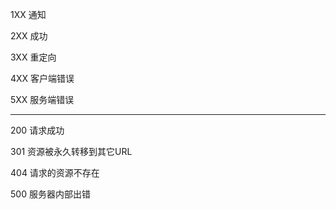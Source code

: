 1XX   通知
 
2XX   成功

3XX   重定向

4XX   客户端错误

5XX   服务端错误

---

200  请求成功

301  资源被永久转移到其它URL

404  请求的资源不存在

500  服务器内部出错
